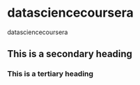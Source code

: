 datasciencecoursera
===================

datasciencecoursera

## This is a secondary heading
### This is a tertiary heading
